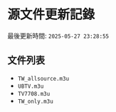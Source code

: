 # 源文件更新記錄

最後更新時間: `2025-05-27 23:28:55`

## 文件列表
- `TW_allsource.m3u`
- `UBTV.m3u`
- `TV7708.m3u`
- `TW_only.m3u`
